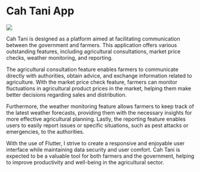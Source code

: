 # Cah Tani App

<img src="assets/images/1.jpeg">

Cah Tani is designed as a platform aimed at facilitating communication between the government and farmers. This application offers various outstanding features, including agricultural consultations, market price checks, weather monitoring, and reporting.

The agricultural consultation feature enables farmers to communicate directly with authorities, obtain advice, and exchange information related to agriculture. With the market price check feature, farmers can monitor fluctuations in agricultural product prices in the market, helping them make better decisions regarding sales and distribution.

Furthermore, the weather monitoring feature allows farmers to keep track of the latest weather forecasts, providing them with the necessary insights for more effective agricultural planning. Lastly, the reporting feature enables users to easily report issues or specific situations, such as pest attacks or emergencies, to the authorities.

With the use of Flutter, I strive to create a responsive and enjoyable user interface while maintaining data security and user comfort. Cah Tani is expected to be a valuable tool for both farmers and the government, helping to improve productivity and well-being in the agricultural sector.
